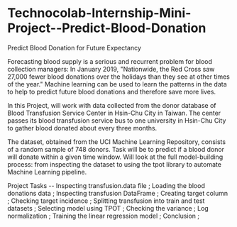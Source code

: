# Technocolab-Internship-Mini-Project--Predict-Blood-Donation
Predict Blood Donation for Future Expectancy

Forecasting blood supply is a serious and recurrent problem for blood collection managers: 
In January 2019, "Nationwide, the Red Cross saw 27,000 fewer blood donations over the holidays than they see at other times of the year." 
Machine learning can be used to learn the patterns in the data to help to predict future blood donations and therefore save more lives.

In this Project, will work with data collected from the donor database of Blood Transfusion Service Center in Hsin-Chu City in Taiwan. 
The center passes its blood transfusion service bus to one university in Hsin-Chu City to gather blood donated about every three months. 

The dataset, obtained from the UCI Machine Learning Repository, consists of a random sample of 748 donors. 
Task will be to predict if a blood donor will donate within a given time window. 
Will look at the full model-building process: from inspecting the dataset to using the tpot library to automate Machine Learning pipeline.

Project Tasks --
Inspecting transfusion.data file ;
Loading the blood donations data ;
Inspecting transfusion DataFrame ;
Creating target column ;
Checking target incidence ;
Splitting transfusion into train and test datasets ;
Selecting model using TPOT ;
Checking the variance ;
Log normalization ;
Training the linear regression model ;
Conclusion ;
